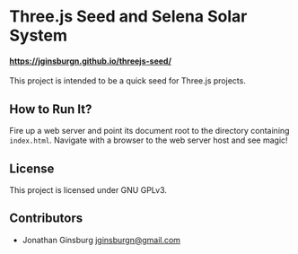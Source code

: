 # Three.js Seed and Selena Solar System

#### https://jginsburgn.github.io/threejs-seed/

This project is intended to be a quick seed for Three.js projects.

## How to Run It?

Fire up a web server and point its document root to the directory containing `index.html`. Navigate with a browser to the web server host and see magic!

## License

This project is licensed under GNU GPLv3.

## Contributors

* Jonathan Ginsburg <jginsburgn@gmail.com>